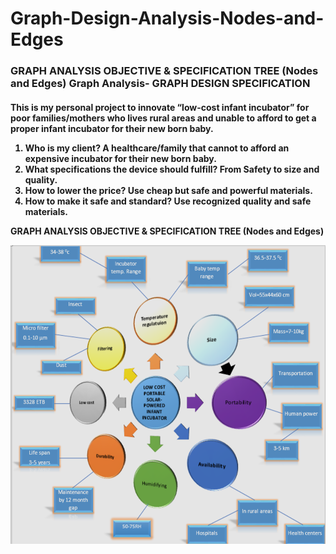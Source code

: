 # Graph-Design-Analysis-Nodes-and-Edges

<h3>GRAPH ANALYSIS OBJECTIVE & SPECIFICATION TREE (Nodes and Edges)
Graph Analysis- GRAPH DESIGN SPECIFICATION</h3>

<h4>This is my personal project to innovate “low-cost infant incubator” for poor families/mothers who lives rural areas and unable to afford to get a proper infant incubator for their new born baby.


1. Who is my client? A healthcare/family that cannot to afford an expensive incubator for their
new born baby.
2. What specifications the device should fulfill? From Safety to size and quality.
3. How to lower the price? Use cheap but safe and powerful materials.
4. How to make it safe and standard? Use recognized quality and safe materials.

GRAPH ANALYSIS OBJECTIVE & SPECIFICATION TREE (Nodes and Edges)

<p align="center">
<img src="https://github.com/kedibeki/Graph-Design-Analysis-Nodes-and-Edges/blob/main/Graph%20Design.png" alt=""/>
</p>
</h4>

